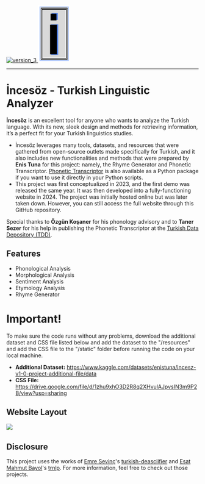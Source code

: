<a href="https://www.linkedin.com/in/enistuna/"> 
<img width="500" height="100" alt="version_3" src="https://github.com/user-attachments/assets/e50fb9f6-a07a-491a-8f67-6f7783cce340" />
</a>
<a href="https://www.linkedin.com/in/enistuna/"> 
<img src="code\static\images\small_logo_ver2_(ORGN).png" height=150>
</a>

---

**<h1>İncesöz - Turkish Linguistic Analyzer</h1>** 

**İncesöz** is an excellent tool for anyone who wants to analyze the Turkish language. With its new, sleek design and methods for retrieving information, it’s a perfect fit for your Turkish linguistics studies. 

* İncesöz leverages many tools, datasets, and resources that were gathered from open-source outlets made specifically for Turkish, and it also includes new functionalities and methods that were prepared by **Enis Tuna** for this project: namely, the Rhyme Generator and Phonetic Transcriptor. [Phonetic Transcriptor](https://github.com/enistuna/Inceses) is also available as a Python package if you want to use it directly in your Python scripts.
* This project was first conceptualized in 2023, and the first demo was released the same year. It was then developed into a fully-functioning website in 2024. The project was initially hosted online but was later taken down. However, you can still access the full website through this GitHub repository.

Special thanks to **Özgün Koşaner** for his phonology advisory and to **Taner Sezer** for his help in publishing the Phonetic Transcriptor at the [Turkish Data Depository (TDD)](https://tools.tdd.ai).


**<h2>Features</h2>** 
* Phonological Analysis
* Morphological Analysis
* Sentiment Analysis
* Etymology Analysis
* Rhyme Generator



**<h1>Important!</h1>** 
  To make sure the code runs without any problems, download the additional dataset and CSS file listed below and add the dataset to the "/resources" and add the CSS file to the "/static" folder before running the code on your local machine.

* **Additional Dataset:** https://www.kaggle.com/datasets/enistuna/incesz-v1-0-project-additional-file/data
* **CSS File:** https://drive.google.com/file/d/1zhu9xhO3D2R8q2XHvulAJpvsIN3m9P2B/view?usp=sharing


<summary><h2>Website Layout</h2></summary>
  <a href="https://www.linkedin.com/in/enistuna/"> <img src="https://github.com/user-attachments/assets/a3fa517d-e455-4565-913f-f61e144b4d3a">
  </a>
     

<h2>Disclosure</h2>

This project uses the works of [Emre Sevinç](https://github.com/emres)'s [turkish-deasciifier](https://github.com/emres/turkish-deasciifier) and [Esat Mahmut Bayol](https://github.com/brolin59)'s [trnlp](https://github.com/brolin59/trnlp). For more information, feel free to check out those projects.


